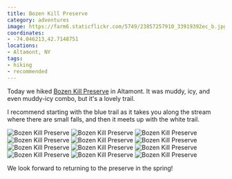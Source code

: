 ```yaml
---
title: Bozen Kill Preserve
category: adventures
image: https://farm6.staticflickr.com/5749/23857257910_33919392ec_b.jpg
coordinates:
- -74.046213,42.7148751
locations:
- Altamont, NY
tags:
- hiking
- recommended
---
```


Today we hiked [Bozen Kill Preserve](http://mohawkhudson.org/our-preserves/bozen-kill-protected-area/) in Altamont. It was muddy, icy, and even muddy-icy combo, but it's a lovely trail.

I recommend starting with the blue trail as it takes you along the stream where there are small falls, and then it meets up with the white trail.

<div class="photos">
<img src="https://farm2.staticflickr.com/1584/24044849072_3df8f6fe68_b.jpg" alt="Bozen Kill Preserve" class="img-tall">
<img src="https://farm6.staticflickr.com/5814/24070314661_2602f4c2e6_b.jpg" alt="Bozen Kill Preserve" class="img-wide">
<img src="https://farm6.staticflickr.com/5779/23524722654_9f8047be5d_b.jpg" class="img-half" alt="Bozen Kill Preserve">
<img src="https://farm2.staticflickr.com/1689/24044863062_ac247b05e8_b.jpg" class="img-half" alt="Bozen Kill Preserve">
<img src="https://farm2.staticflickr.com/1465/23857280540_c97c48b94b_b.jpg" class="img-tall" alt="Bozen Kill Preserve">
<img src="https://farm6.staticflickr.com/5804/23526131243_60211eace0_b.jpg" class="img-wide" alt="Bozen Kill Preserve">
<img src="https://farm2.staticflickr.com/1576/23857253060_97c28a4f64_b.jpg" class="img-tall" alt="Bozen Kill Preserve">
<img src="https://farm2.staticflickr.com/1514/23785086699_c3ca3a957a_b.jpg" class="img-wide" alt="Bozen Kill Preserve">
<img src="https://farm6.staticflickr.com/5749/23857257910_33919392ec_b.jpg" alt="Bozen Kill Preserve">
<img src="https://farm6.staticflickr.com/5714/23785053629_92d5a9c55f_b.jpg" class="img-half" alt="Bozen Kill Preserve">
<img src="https://farm6.staticflickr.com/5819/23785077329_72ac155d3f_b.jpg" class="img-half" alt="Bozen Kill Preserve">
<img src="https://farm6.staticflickr.com/5664/23785113319_ca6e39d574_b.jpg" alt="Bozen Kill Preserve">
</div>

We look forward to returning to the preserve in the spring!
